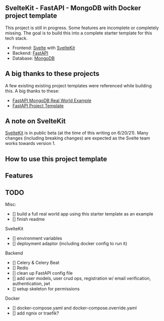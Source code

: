 ## SvelteKit - FastAPI - MongoDB with Docker project template
This project is still in progress. Some features are incomplete or completely missing. The goal is to build this into a complete starter template for this tech stack.

- Frontend: [Svelte](https://svelte.dev/) with [SvelteKit](https://kit.svelte.dev/)
- Backend: [FastAPI](https://fastapi.tiangolo.com/)
- Database: [MongoDB](https://www.mongodb.com/)

## A big thanks to these projects
A few existing existing project templates were referenced while building this. A big thanks to these:
- [FastAPI MongoDB Real World Example](https://github.com/markqiu/fastapi-mongodb-realworld-example-app)
- [FastAPI Project Template](https://fastapi.tiangolo.com/project-generation/)

## A note on SvelteKit
[SvelteKit](https://kit.svelte.dev/) is in public beta (at the time of this writing on 6/20/21). Many changes (including breaking changes) are expected as the Svelte team works towards version 1.

## How to use this project template

## Features

## TODO
Misc:
- [] build a full real world app using this starter template as an example
- [] finish readme

SvelteKit
- [] environment variables
- [] deployment adaptor (including docker config to run it)

Backend
- [] Celery & Celery Beat
- [] Redis
- [] clean up FastAPI config file
- [] add user models, user crud ops, registration w/ email verification, authentication, jwt
- [] setup skeleton for permissions

Docker
- [] docker-compose.yaml and docker-compose.override.yaml
- [] add ngnix or traefik?